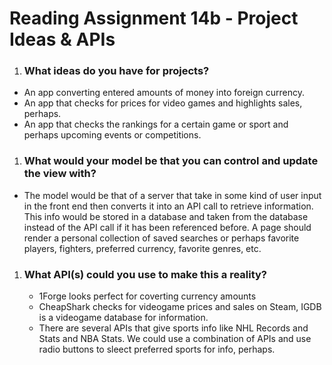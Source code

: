 # **Reading Assignment 14b - Project Ideas & APIs**

1. ### What ideas do you have for projects? 
  + An app converting entered amounts of money into foreign currency.
  + An app that checks for prices for video games and highlights sales, perhaps.
  + An app that checks the rankings for a certain game or sport and perhaps upcoming events or competitions.
  
1. ### What would your model be that you can control and update the view with?
  + The model would be that of a server that take in some kind of user input in the front end then converts it into an API call to retrieve information. This info would be stored in a database and taken from the database instead of the API call if it has been referenced before. A page should render a personal collection of saved searches or perhaps favorite players, fighters, preferred currency, favorite genres, etc.
  
1. ### What API(s) could you use to make this a reality?
    + 1Forge looks perfect for coverting currency amounts
    + CheapShark checks for videogame prices and sales on Steam, IGDB is a videogame database for information.
    + There are several APIs that give sports info like NHL Records and Stats and NBA Stats. We could use a combination of APIs and use radio buttons to sleect preferred sports for info, perhaps.
    

